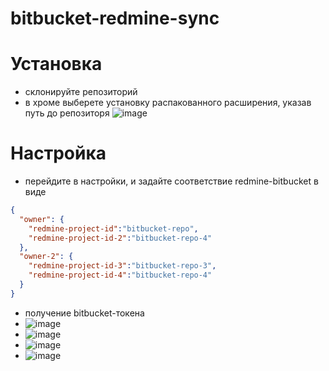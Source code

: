 # bitbucket-redmine-sync

# Установка

* склонируйте репозиторий
* в хроме выберете установку распакованного расширения, указав путь до репозиторя
![image](http://xtendedview.com/wp-content/uploads/Install-chrome-extensions-offline_640x334.jpg)

# Настройка

* перейдите в настройки, и задайте соответствие redmine-bitbucket в виде
```json
{
  "owner": {
    "redmine-project-id":"bitbucket-repo",
    "redmine-project-id-2":"bitbucket-repo-4"
  },
  "owner-2": {
    "redmine-project-id-3":"bitbucket-repo-3",
    "redmine-project-id-4":"bitbucket-repo-4"
  }
}
```
* получение bitbucket-токена
* ![image](docs/img/bitbucket-token-0.png)
* ![image](docs/img/bitbucket-token-1.png)
* ![image](docs/img/bitbucket-token-2.png)
* ![image](docs/img/bitbucket-token-3.png)
